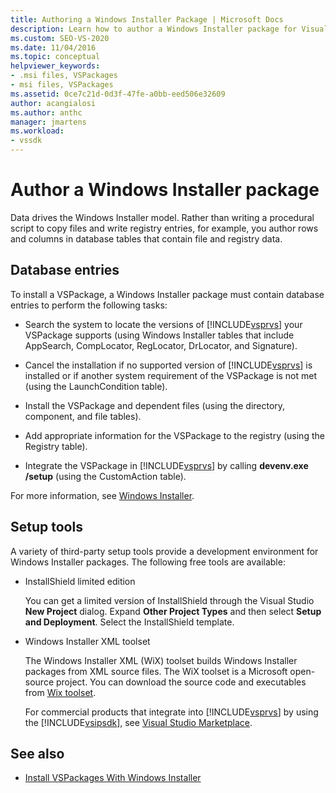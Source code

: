 ```yaml
---
title: Authoring a Windows Installer Package | Microsoft Docs
description: Learn how to author a Windows Installer package for Visual Studio that consists of database tables containing file and registry data.
ms.custom: SEO-VS-2020
ms.date: 11/04/2016
ms.topic: conceptual
helpviewer_keywords:
- .msi files, VSPackages
- msi files, VSPackages
ms.assetid: 0ce7c21d-0d3f-47fe-a0bb-eed506e32609
author: acangialosi
ms.author: anthc
manager: jmartens
ms.workload:
- vssdk
---
```

# Author a Windows Installer package
Data drives the Windows Installer model. Rather than writing a procedural script to copy files and write registry entries, for example, you author rows and columns in database tables that contain file and registry data.

## Database entries
To install a VSPackage, a Windows Installer package must contain database entries to perform the following tasks:

- Search the system to locate the versions of [!INCLUDE[vsprvs](../../code-quality/includes/vsprvs_md.md)] your VSPackage supports (using Windows Installer tables that include AppSearch, CompLocator, RegLocator, DrLocator, and Signature).

- Cancel the installation if no supported version of [!INCLUDE[vsprvs](../../code-quality/includes/vsprvs_md.md)] is installed or if another system requirement of the VSPackage is not met (using the LaunchCondition table).

- Install the VSPackage and dependent files (using the directory, component, and file tables).

- Add appropriate information for the VSPackage to the registry (using the Registry table).

- Integrate the VSPackage in [!INCLUDE[vsprvs](../../code-quality/includes/vsprvs_md.md)] by calling **devenv.exe /setup** (using the CustomAction table).

For more information, see [Windows Installer](/windows/desktop/Msi/windows-installer-portal).

## Setup tools
A variety of third-party setup tools provide a development environment for Windows Installer packages. The following free tools are available:

- InstallShield limited edition

   You can get a limited version of InstallShield through the Visual Studio **New Project** dialog. Expand **Other Project Types** and then select **Setup and Deployment**. Select the InstallShield template.

- Windows Installer XML toolset

   The Windows Installer XML (WiX) toolset builds Windows Installer packages from XML source files. The WiX toolset is a Microsoft open-source project. You can download the source code and executables from [Wix toolset](https://sourceforge.net/projects/wix/).

   For commercial products that integrate into [!INCLUDE[vsprvs](../../code-quality/includes/vsprvs_md.md)] by using the [!INCLUDE[vsipsdk](../../extensibility/includes/vsipsdk_md.md)], see [Visual Studio Marketplace](https://marketplace.visualstudio.com/).

## See also
- [Install VSPackages With Windows Installer](../../extensibility/internals/installing-vspackages-with-windows-installer.md)
